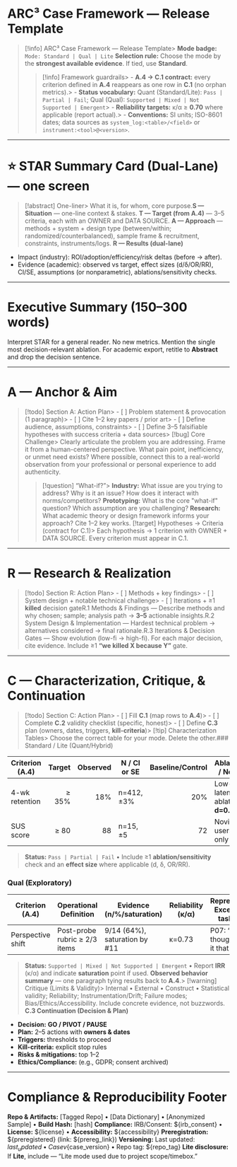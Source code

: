 # ARC³ Case Framework — Release Template

> [!info] ARC³ Case Framework — Release Template> **Mode badge:** `Mode: Standard | Qual | Lite`
> **Selection rule:** Choose the mode by the **strongest available evidence**. If tied, use **Standard**.
> > [!info] Framework guardrails> - **A.4 → C.1 contract:** every criterion defined in **A.4** reappears as one row in **C.1** (no orphan metrics).> - **Status vocabulary:** Quant (Standard/Lite): `Pass | Partial | Fail`; Qual (Qual): `Supported | Mixed | Not Supported | Emergent`> - **Reliability targets:** κ/α ≥ **0.70** where applicable (report actual).> - **Conventions:** SI units; ISO-8601 dates; data sources as `system_log:<table>/<field>` or `instrument:<tool>@<version>`.
---
# ⭐ STAR Summary Card (Dual-Lane) — one screen
> [!abstract] One-liner> What it is, for whom, core purpose.**S — Situation** — one-line context & stakes.
**T — Target (from A.4)** — 3–5 criteria, each with an OWNER and DATA SOURCE.
**A — Approach** — methods + system + design type (between/within; randomized/counterbalanced), sample frame & recruitment, constraints, instruments/logs.
**R — Results (dual-lane)**
- Impact (industry): ROI/adoption/efficiency/risk deltas (before → after).
- Evidence (academic): observed vs target, effect sizes (d/δ/OR/RR), CI/SE, assumptions (or nonparametric), ablations/sensitivity checks.

---
# Executive Summary (150–300 words)
Interpret STAR for a general reader. No new metrics. Mention the single most decision-relevant ablation.
For academic export, retitle to **Abstract** and drop the decision sentence.

---
# A — Anchor & Aim
> [!todo] Section A: Action Plan> - [ ] Problem statement & provocation (1 paragraph)> - [ ] Cite 1–2 key papers / prior art> - [ ] Define audience, assumptions, constraints> - [ ] Define 3–5 falsifiable hypotheses with success criteria + data sources> [!bug] Core Challenge> Clearly articulate the problem you are addressing. Frame it from a human-centered perspective.
> What pain point, inefficiency, or unmet need exists?
> Where possible, connect this to a real-world observation from your professional or personal experience to add authenticity.
> > [!question] “What-if?”> **Industry:** What issue are you trying to address? Why is it an issue? How does it interact with norms/competitors?
> **Prototyping:** What is the core "what-if" question? Which assumption are you challenging?
> **Research:** What academic theory or design framework informs your approach? Cite 1–2 key works.
> > [!target] Hypotheses → Criteria (contract for C.1)> Each hypothesis → 1 criterion with OWNER + DATA SOURCE. Every criterion must appear in C.1.
---
# R — Research & Realization
> [!todo] Section R: Action Plan> - [ ] Methods + key findings> - [ ] System design + notable technical challenge> - [ ] Iterations + ≥1 **killed** decision gateR.1 Methods & Findings — Describe methods and why chosen; sample; analysis path → **3–5** actionable insights.R.2 System Design & Implementation — Hardest technical problem → alternatives considered → final rationale.R.3 Iterations & Decision Gates — Show evolution (low-fi → high-fi). For each major decision, cite evidence. Include ≥1 **“we killed X because Y”** gate.
---
# C — Characterization, Critique, & Continuation
> [!todo] Section C: Action Plan> - [ ] Fill **C.1** (map rows to **A.4**)> - [ ] Complete **C.2** validity checklist (specific, honest)> - [ ] Define **C.3** plan (owners, dates, triggers, **kill-criteria**)> [!tip] Characterization Tables> Choose the correct table for your mode. Delete the other.### Standard / Lite (Quant/Hybrid)

| Criterion (A.4) | Target | Observed | N / CI or SE | Baseline/Control | Ablation / Note | Data Source | **Status** |
|---|---:|---:|---|---:|---|---|---|
| 4-wk retention | ≥ 35% | 18% | n=412, ±3% | 20% | Low-latency ablation; **d=0.62** | system_log:retention/weekly_cohorts | **Fail** |
| SUS score | ≥ 80 | 88 | n=15, ±5 | 72 | Novice users only | instrument:SUS@1.1 | **Pass** |

> **Status:** `Pass | Partial | Fail` • Include ≥1 **ablation/sensitivity** check and an **effect size** where applicable (d, δ, OR/RR).
### Qual (Exploratory)

| Criterion (A.4) | Operational Definition | Evidence (n/%/saturation) | Reliability (κ/α) | Representative Excerpts (ID, task, date) | **Status** |
|---|---|---|---|---|---|
| Perspective shift | Post-probe rubric ≥ 2/3 items | 9/14 (64%), saturation by #11 | κ=0.73 | P07: “I never thought about it that way.” | **Mixed** |

> **Status:** `Supported | Mixed | Not Supported | Emergent` • Report **IRR** (κ/α) and indicate **saturation** point if used.
**Observed behavior summary** — one paragraph tying results back to **A.4**.> [!warning] Critique (Limits & Validity)> Internal • External • Construct • Statistical validity; Reliability; Instrumentation/Drift; Failure modes;
> Bias/Ethics/Accessibility. Include concrete evidence, not buzzwords.
> **C.3 Continuation (Decision & Plan)**
- **Decision:** **GO / PIVOT / PAUSE**
- **Plan:** 2–5 actions with **owners & dates**
- **Triggers:** thresholds to proceed
- **Kill-criteria:** explicit stop rules
- **Risks & mitigations:** top 1–2
- **Ethics/Compliance:** (e.g., GDPR; consent archived)

---
# Compliance & Reproducibility Footer
**Repo & Artifacts:** [Tagged Repo] • [Data Dictionary] • [Anonymized Sample] • **Build Hash:** [hash]
**Compliance:** IRB/Consent: ${irb_consent} • **License:** ${license} • **Accessibility:** ${accessibility}
**Preregistration:** ${preregistered} (link: ${prereg_link})
**Versioning:** Last updated: ${last_updated} • Case v${case_version} • Repo tag: ${repo_tag}
**Lite disclosure:** If **Lite**, include — “Lite mode used due to project scope/timebox.”
